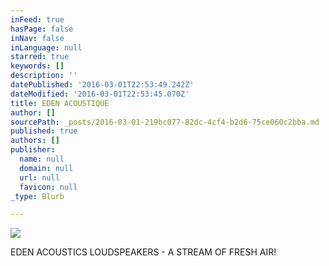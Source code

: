 ```yaml
---
inFeed: true
hasPage: false
inNav: false
inLanguage: null
starred: true
keywords: []
description: ''
datePublished: '2016-03-01T22:53:49.242Z'
dateModified: '2016-03-01T22:53:45.070Z'
title: EDEN ACOUSTIQUE
author: []
sourcePath: _posts/2016-03-01-219bc077-82dc-4cf4-b2d6-75ce060c2bba.md
published: true
authors: []
publisher:
  name: null
  domain: null
  url: null
  favicon: null
_type: Blurb

---
```

![](https://the-grid-user-content.s3-us-west-2.amazonaws.com/01e5c94d-2d1e-46ea-8769-94c1ca31d6d7.jpg)

EDEN ACOUSTICS LOUDSPEAKERS - A STREAM OF FRESH AIR!